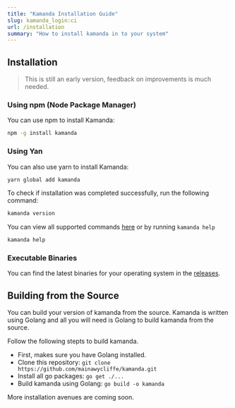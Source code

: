 ```yaml
---
title: "Kamanda Installation Guide"
slug: kamanda_login:ci
url: /installation
summary: "How to install kamanda in to your system"
---
```


## Installation

> This is still an early version, feedback on improvements is much needed.

### Using npm (Node Package Manager)

You can use npm to install Kamanda:

```sh
npm -g install kamanda
```

### Using Yan

You can also use yarn to install Kamanda:

```sh
yarn global add kamanda
```

To check if installation was completed successfully, run the following
command:

```sh
kamanda version
```

You can view all supported commands [here](./docs/kamanda.md) or by running `kamanda help`

```sh
kamanda help
```

### Executable Binaries

You can find the latest binaries for your operating system in the
[releases](https://github.com/mainawycliffe/kamanda/releases).

## Building from the Source

You can build your version of kamanda from the source. Kamanda is written using
Golang and all you will need is Golang to build kamanda from the source.

Follow the following stepts to build kamanda.

- First, makes sure you have Golang installed.
- Clone this repository: `git clone https://github.com/mainawycliffe/kamanda.git`
- Install all go packages: `go get ./...`
- Build kamanda using Golang: `go build -o kamanda`

More installation avenues are coming soon.
